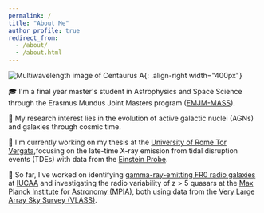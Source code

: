 ```yaml
---
permalink: /
title: "About Me"
author_profile: true
redirect_from: 
  - /about/
  - /about.html
---
```


![Multiwavelength image of Centaurus A](/images/centaurus.png){: .align-right width="400px"}

<!-- <figure>
  <img src="/images/centaurus.png" alt="Multiwavelength image of Centaurus A" style="float: right; width: 400px; margin-left: 15px; border-radius: 8px;">
  <figcaption><em>Multiwavelength image of Centaurus A with Hubble, Spitzer, Chandra telescopes and VLA</em></figcaption>
</figure> -->


🎓 I'm a final year master's student in Astrophysics and Space Science through the Erasmus Mundus Joint Masters program ([EMJM-MASS](https://www.master-mass.eu/)).

🌌 My research interest lies in the evolution of active galactic nuclei (AGNs) and galaxies through cosmic time.

🔭 I'm currently working on my thesis at the [University of Rome Tor Vergata](https://www-en.fisica.uniroma2.it/),focusing on the late-time X-ray emission from tidal disruption events (TDEs) with data from the [Einstein Probe](https://ep.bao.ac.cn/).

💫 So far, I've worked on identifying [gamma-ray-emitting FR0 radio galaxies](https://iopscience.iop.org/article/10.3847/1538-4357/ad00b5) at [IUCAA](https://www.iucaa.in/en/) and investigating the radio variability of z > 5 quasars at the [Max Planck Institute for Astronomy (MPIA)](https://www.mpia.de/en), both using data from the [Very Large Array Sky Survey (VLASS)](https://public.nrao.edu/vlass/).

<!-- 🕵🏻‍♀️ Outside research, you can find me enjoying a good who-dun-it mystery... -->